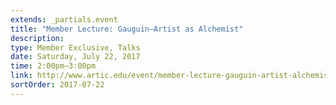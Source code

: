 ```yaml
---
extends: _partials.event
title: "Member Lecture: Gauguin—Artist as Alchemist"
description: 
type: Member Exclusive, Talks
date: Saturday, July 22, 2017
time: 2:00pm–3:00pm
link: http://www.artic.edu/event/member-lecture-gauguin-artist-alchemist-3
sortOrder: 2017-07-22
---
```

